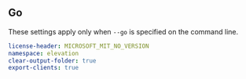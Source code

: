 ## Go

These settings apply only when `--go` is specified on the command line.

``` yaml $(go)
license-header: MICROSOFT_MIT_NO_VERSION
namespace: elevation
clear-output-folder: true
export-clients: true
```
